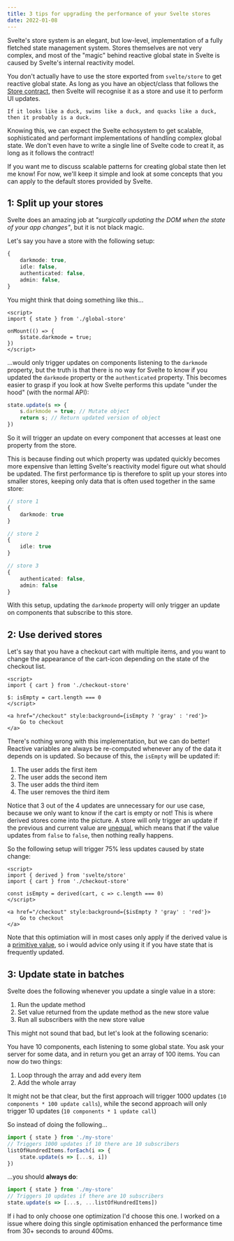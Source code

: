 ```yaml
---
title: 3 tips for upgrading the performance of your Svelte stores
date: 2022-01-08
---
```


Svelte's store system is an elegant, but low-level, implementation of a fully fletched state management system.
Stores themselves are not very complex, and most of the "magic" behind reactive global state in Svelte is caused by Svelte's internal reactivity model.

You don't actually have to use the store exported from `svelte/store` to get reactive global state. As long as you have an object/class that follows the [Store contract](https://svelte.dev/docs#component-format-script-4-prefix-stores-with-$-to-access-their-values-store-contract), then Svelte will recognise it as a store and use it to perform UI updates. 

```
If it looks like a duck, swims like a duck, and quacks like a duck,
then it probably is a duck.
```

Knowing this, we can expect the Svelte echosystem to get scalable, sophisticated and performant implementations of handling complex global state. We don't even have to write a single line of Svelte code to creat it, as long as it follows the contract! 

If you want me to discuss scalable patterns for creating global state then let me know! For now, we'll keep it simple and look at some concepts that you can apply to the default stores provided by Svelte.

## 1: Split up your stores
Svelte does an amazing job at _"surgically updating the DOM when the state of your app changes"_, but it is not black magic. 

Let's say you have a store with the following setup:

```ts
{
    darkmode: true,
    idle: false,
    authenticated: false,
    admin: false,
}
```

You might think that doing something like this...

```svelte
<script>
import { state } from './global-store'

onMount(() => {
    $state.darkmode = true;
})
</script>
```

...would only trigger updates on components listening to the `darkmode` property, but the truth is that there is no way for Svelte to know if you updated the `darkmode` property or the `authenticated` property. This becomes easier to grasp if you look at how Svelte performs this update "under the hood" (with the normal API):

```ts
state.update(s => {
    s.darkmode = true; // Mutate object
    return s; // Return updated version of object
})
```

So it will trigger an update on every component that accesses at least one property from the store.

This is because finding out which property was updated quickly becomes more expensive than letting Svelte's reactivity model figure out what should be updated. The first performance tip is therefore to split up your stores into smaller stores, keeping only data that is often used together in the same store:

```ts
// store 1
{
    darkmode: true
}

// store 2
{
    idle: true
}

// store 3
{
    authenticated: false,
    admin: false
}
```

With this setup, updating the `darkmode` property will only trigger an update on components that subscribe to this store.

## 2: Use derived stores

Let's say that you have a checkout cart with multiple items, and you want to change the appearance of the cart-icon depending on the state of the checkout list.

```svelte
<script>
import { cart } from './checkout-store'

$: isEmpty = cart.length === 0
</script>

<a href="/checkout" style:background={isEmpty ? 'gray' : 'red'}>
    Go to checkout
</a>
```

There's nothing wrong with this implementation, but we can do better! Reactive variables are always be re-computed whenever any of the data it depends on is updated. So because of this, the `isEmpty` will be updated if:

1. The user adds the first item
2. The user adds the second item
3. The user adds the third item
4. The user removes the third item

Notice that 3 out of the 4 updates are unnecessary for our use case, because we only want to know if the cart is empty or not! This is where derived stores come into the picture. A store will only trigger an update if the previous and current value are [unequal](https://github.com/sveltejs/svelte/blob/7630a25db54f113102ea6d69b7d3e13e82b278fb/src/runtime/internal/utils.ts#L39), which means that if the value updates from `false` to `false`, then nothing really happens.

So the following setup will trigger 75% less updates caused by state change:

```svelte
<script>
import { derived } from 'svelte/store'
import { cart } from './checkout-store'

const isEmpty = derived(cart, c => c.length === 0)
</script>

<a href="/checkout" style:background={$isEmpty ? 'gray' : 'red'}>
    Go to checkout
</a>
```

Note that this optimiation will in most cases only apply if the derived value is a [primitive value](https://developer.mozilla.org/en-US/docs/Glossary/Primitive), so i would advice only using it if you have state that is frequently updated.



## 3: Update state in batches

Svelte does the following whenever you update a single value in a store:

1. Run the update method
2. Set value returned from the update method as the new store value 
3. Run all subscribers with the new store value

This might not sound that bad, but let's look at the following scenario:

You have 10 components, each listening to some global state. You ask your server for some data, and in return you get an array of 100 items. You can now do two things:

1. Loop through the array and add every item
2. Add the whole array

It might not be that clear, but the first approach will trigger 1000 updates (`10 components * 100 update calls`), while the second approach will only trigger 10 updates (`10 components * 1 update call`)

So instead of doing the following...
```ts
import { state } from './my-store'
// Triggers 1000 updates if 10 there are 10 subscribers
listOfHundredItems.forEach(i => {
    state.update(s => [...s, i])
})
```

...you should **always do**:
```ts
import { state } from './my-store'
// Triggers 10 updates if there are 10 subscribers
state.update(s => [...s, ...listOfHundredItems])
```

If i had to only choose one optimization I'd choose this one. I worked on a issue where doing this single optimisation enhanced the performance time from 30+ seconds to around 400ms.

